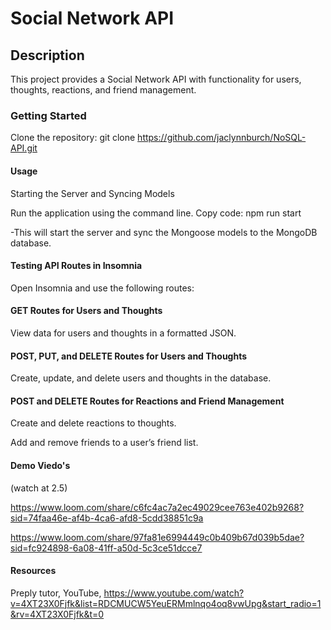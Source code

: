 # Social Network API

## Description
This project provides a Social Network API with functionality for users, thoughts, reactions, and friend management.

### Getting Started
Clone the repository: git clone https://github.com/jaclynnburch/NoSQL-API.git

#### Usage
Starting the Server and Syncing Models

Run the application using the command line.
Copy code: npm run start

-This will start the server and sync the Mongoose models to the MongoDB database.

#### Testing API Routes in Insomnia

Open Insomnia and use the following routes:

#### GET Routes for Users and Thoughts

View data for users and thoughts in a formatted JSON.

#### POST, PUT, and DELETE Routes for Users and Thoughts

Create, update, and delete users and thoughts in the database.

#### POST and DELETE Routes for Reactions and Friend Management

Create and delete reactions to thoughts.

Add and remove friends to a user’s friend list.

#### Demo Viedo's 
(watch at 2.5)

https://www.loom.com/share/c6fc4ac7a2ec49029cee763e402b9268?sid=74faa46e-af4b-4ca6-afd8-5cdd38851c9a

https://www.loom.com/share/97fa81e6994449c0b409b67d039b5dae?sid=fc924898-6a08-41ff-a50d-5c3ce51dcce7

#### Resources
Preply tutor, YouTube, https://www.youtube.com/watch?v=4XT23X0Fjfk&list=RDCMUCW5YeuERMmlnqo4oq8vwUpg&start_radio=1&rv=4XT23X0Fjfk&t=0
